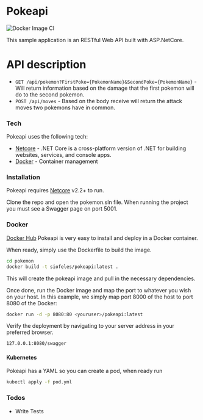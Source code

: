 # Pokeapi

![Docker Image CI](https://github.com/SioJL13/pokeapi/workflows/Docker%20Image%20CI/badge.svg)

This sample application is an RESTful Web API built with ASP.NetCore.

# API description
  - `GET /api/pokemon?FirstPoke={PokemonName}&SecondPoke={PokemonName}` - Will return information based on the damage that the first pokemon will do to the second pokemon.
  - `POST /api/moves` - Based on the body receive will return the attack moves two pokemons have in common.

### Tech

Pokeapi uses the following tech:

* [Netcore] - .NET Core is a cross-platform version of .NET for building websites, services, and console apps.
* [Docker] - Container management

### Installation

Pokeapi requires [Netcore] v2.2+ to run.

Clone the repo and open the pokemon.sln file. When running the project you must see a Swagger page on port 5001.

### Docker
[Docker Hub]
Pokeapi is very easy to install and deploy in a Docker container.

When ready, simply use the Dockerfile to build the image.

```sh
cd pokemon
docker build -t siofeles/pokeapi:latest .
```
This will create the pokeapi image and pull in the necessary dependencies.

Once done, run the Docker image and map the port to whatever you wish on your host. In this example, we simply map port 8000 of the host to port 8080 of the Docker:

```sh
docker run -d -p 8080:80 <youruser>/pokeapi:latest
```

Verify the deployment by navigating to your server address in your preferred browser.

```sh
127.0.0.1:8080/swagger
```

#### Kubernetes

Pokeapi has a YAML so you can create a pod, when ready run 

```sh
kubectl apply -f pod.yml
```

### Todos

 - Write Tests

[//]: # (These are reference links used in the body of this note and get stripped out when the markdown processor does its job. There is no need to format nicely because it shouldn't be seen. Thanks SO - http://stackoverflow.com/questions/4823468/store-comments-in-markdown-syntax)


   [Docker]: <https://www.docker.com/>
   [Netcore]: <https://dotnet.microsoft.com/download>
   [Docker Hub]: <https://hub.docker.com/r/siofeles/pokeapi>
